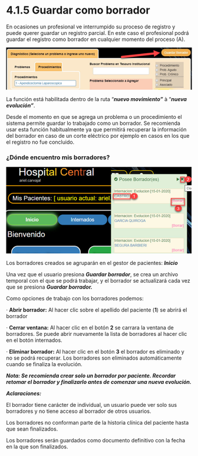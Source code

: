 # 4.1.5 Guardar como borrador

En ocasiones un profesional ve interrumpido su proceso de registro y puede querer guardar un registro parcial. En este caso el profesional podrá guardar el registro como borrador en cualquier momento del proceso (A).

![](<../../.gitbook/assets/image (69).png>)

La función está habilitada dentro de la ruta “_**nuevo movimiento”**_ à “_**nueva evolución”**_.

Desde el momento en que se agrega un problema o un procedimiento el sistema permite guardar lo trabajado como un borrador. Se recomienda usar esta función habitualmente ya que permitirá recuperar la información del borrador en caso de un corte eléctrico por ejemplo en casos en los que el registro no fue concluido.

### ¿Dónde encuentro mis borradores?

![](<../../.gitbook/assets/image (10).png>)

Los borradores creados se agruparán en el gestor de pacientes: _**Inicio**_

&#x20;

Una vez que el usuario presiona _**Guardar borrador**_, se crea un archivo temporal con el que se podrá trabajar, y el borrador se actualizará cada vez que se presiona _**Guardar borrador.**_

Como opciones de trabajo con los borradores podemos:

·         **Abrir borrador:** Al hacer clic sobre el apellido del paciente (**1**) se abrirá el borrador

·         **Cerrar ventana:** Al hacer clic en el botón **2** se carrara la ventana de borradores. Se puede abrir nuevamente la lista de borradores al hacer clic en el botón internados.

·         **Eliminar borrador:** Al hacer clic en el botón **3** el borrador es eliminado y no se podrá recuperar. Los borradores son eliminados automáticamente cuando se finaliza la evolución.

_**Nota: Se recomienda crear solo un borrador por paciente. Recordar retomar el borrador y finalizarlo antes de comenzar una nueva evolución.**_

_**Aclaraciones:**_

El borrador tiene carácter de individual, un usuario puede ver solo sus borradores y no tiene acceso al borrador de otros usuarios.

Los borradores no conforman parte de la historia clínica del paciente hasta que sean finalizados.

Los borradores serán guardados como documento definitivo con la fecha en la que son finalizados.

